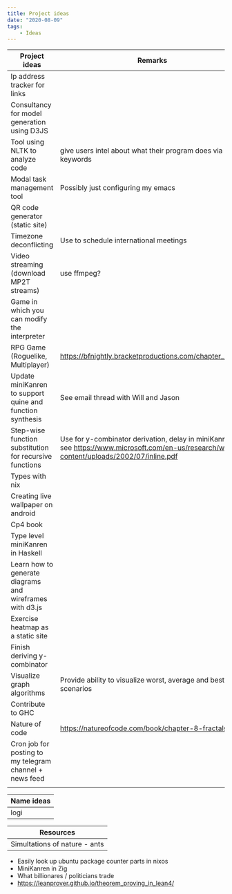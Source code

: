 ```yaml
---
title: Project ideas
date: "2020-08-09"
tags:
    - Ideas
---
```


| Project ideas                                             | Remarks                                                                                                                                  |
|-----------------------------------------------------------|------------------------------------------------------------------------------------------------------------------------------------------|
| Ip address tracker for links                              |                                                                                                                                          |
| Consultancy for model generation using D3JS               |                                                                                                                                          |
| Tool using NLTK to analyze code                           | give users intel about what their program does via keywords                                                                              |
| Modal task management tool                                | Possibly just configuring my emacs                                                                                                       |
| QR code generator (static site)                           |                                                                                                                                          |
| Timezone deconflicting                                    | Use to schedule international meetings                                                                                                   |
| Video streaming (download MP2T streams)                   | use ffmpeg?                                                                                                                              |
| Game in which you can modify the interpreter              |                                                                                                                                          |
| RPG Game (Roguelike, Multiplayer)                         | https://bfnightly.bracketproductions.com/chapter_2.html                                                                                  |
| Update miniKanren to support quine and function synthesis | See email thread with Will and Jason                                                                                                     |
| Step-wise function substitution for recursive functions   | Use for y-combinator derivation, delay in miniKanren, see https://www.microsoft.com/en-us/research/wp-content/uploads/2002/07/inline.pdf |
| Types with nix                                            |                                                                                                                                          |
| Creating live wallpaper on android                        |                                                                                                                                          |
| Cp4 book                                                  |                                                                                                                                          |
| Type level miniKanren in Haskell                          |                                                                                                                                          |
| Learn how to generate diagrams and wireframes with d3.js  |                                                                                                                                          |
| Exercise heatmap as a static site                         |                                                                                                                                          |
| Finish deriving y-combinator                              |                                                                                                                                          |
| Visualize graph algorithms                                | Provide ability to visualize worst, average and best case scenarios                                                                      |
| Contribute to GHC                                         |                                                                                                                                          |
| Nature of code                                            | https://natureofcode.com/book/chapter-8-fractals/                                                                                        |
| Cron job for posting <e4816443>  to my telegram channel + news feed   |                                                                                                                                          |
|                                                           |                                                                                                                                          |


| Name ideas |
|------------|
| logi       |

| Resources                     |
|-------------------------------|
| Simultations of nature - ants |


- Easily look up ubuntu package counter parts in nixos
- MiniKanren in Zig
- What billionares / politicians trade
- https://leanprover.github.io/theorem_proving_in_lean4/
